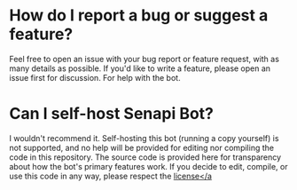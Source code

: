 # How do I report a bug or suggest a feature?

Feel free to open an issue with your bug report or feature request, with as many details as possible. If you'd like to write a feature, please open an issue first for discussion. For help with the bot.

# Can I self-host Senapi Bot?

I wouldn't recommend it. Self-hosting this bot (running a copy yourself) is not supported, and no help will be provided for editing nor compiling the code in this repository. The source code is provided here for transparency about how the bot's primary features work. If you decide to edit, compile, or use this code in any way, please respect the <a href="https://github.com/Code19Master/Senpai-Bot/blob/main/LICENSE">license</a      
